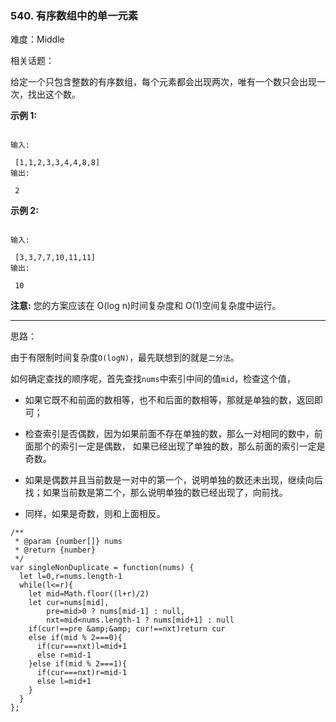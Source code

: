 ### 540. 有序数组中的单一元素

难度：Middle

相关话题：

给定一个只包含整数的有序数组，每个元素都会出现两次，唯有一个数只会出现一次，找出这个数。



**示例 1:** 





```

输入:

 [1,1,2,3,3,4,4,8,8]
输出:

 2

```


**示例 2:** 





```

输入:

 [3,3,7,7,10,11,11]
输出:

 10

```


**注意:**  您的方案应该在 O(log n)时间复杂度和 O(1)空间复杂度中运行。




-----

思路：

由于有限制时间复杂度`O(logN)`，最先联想到的就是`二分法`。

如何确定查找的顺序呢，首先查找`nums`中索引中间的值`mid`，检查这个值，

* 如果它既不和前面的数相等，也不和后面的数相等，那就是单独的数，返回即可；

* 检查索引是否偶数，因为如果前面不存在单独的数，那么一对相同的数中，前面那个的索引一定是偶数，
如果已经出现了单独的数，那么前面的索引一定是奇数。
    
* 如果是偶数并且当前数是一对中的第一个，说明单独的数还未出现，继续向后找；如果当前数是第二个，那么说明单独的数已经出现了，向前找。

* 同样，如果是奇数，则和上面相反。
    
    





```
/**
 * @param {number[]} nums
 * @return {number}
 */
var singleNonDuplicate = function(nums) {
  let l=0,r=nums.length-1
  while(l<=r){
    let mid=Math.floor((l+r)/2)
    let cur=nums[mid],
        pre=mid>0 ? nums[mid-1] : null,
        nxt=mid<nums.length-1 ? nums[mid+1] : null
    if(cur!==pre &amp;&amp; cur!==nxt)return cur
    else if(mid % 2===0){
      if(cur===nxt)l=mid+1
      else r=mid-1
    }else if(mid % 2===1){
      if(cur===nxt)r=mid-1
      else l=mid+1
    }
  }
};



```

